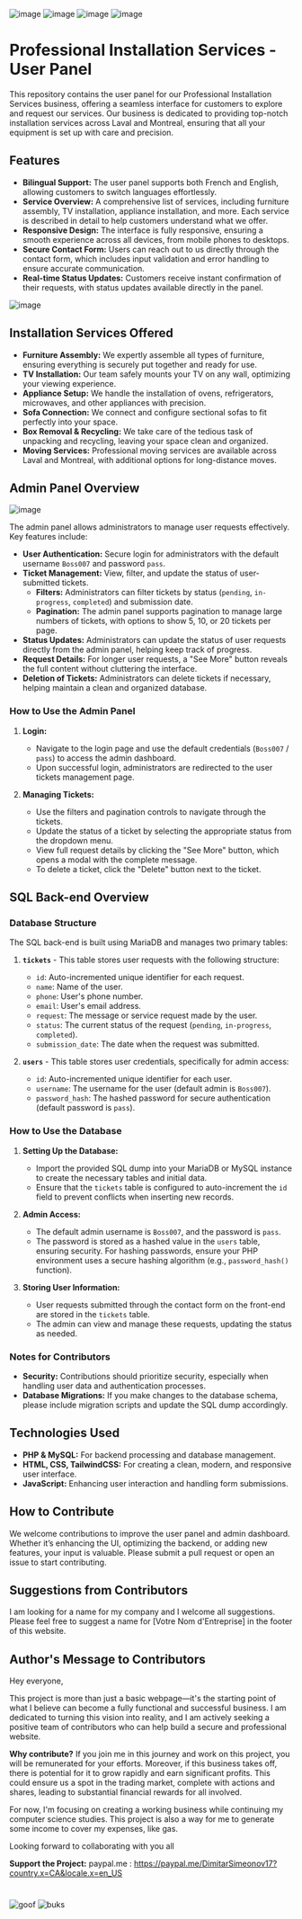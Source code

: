![image](https://github.com/user-attachments/assets/3ef0fd33-d144-4ce5-a35b-0eaf554f95d8)
![image](https://github.com/user-attachments/assets/b3b4078a-dd05-403b-831a-6e4a37a1056c)
![image](https://github.com/user-attachments/assets/68ecf6bb-8174-49de-9bea-bee30d573e3c)
![image](https://github.com/user-attachments/assets/b93c1827-afe3-4d30-b74e-ef088388c32c)



# Professional Installation Services - User Panel

This repository contains the user panel for our Professional Installation Services business, offering a seamless interface for customers to explore and request our services. Our business is dedicated to providing top-notch installation services across Laval and Montreal, ensuring that all your equipment is set up with care and precision.

## Features

- **Bilingual Support:** The user panel supports both French and English, allowing customers to switch languages effortlessly.
- **Service Overview:** A comprehensive list of services, including furniture assembly, TV installation, appliance installation, and more. Each service is described in detail to help customers understand what we offer.
- **Responsive Design:** The interface is fully responsive, ensuring a smooth experience across all devices, from mobile phones to desktops.
- **Secure Contact Form:** Users can reach out to us directly through the contact form, which includes input validation and error handling to ensure accurate communication.
- **Real-time Status Updates:** Customers receive instant confirmation of their requests, with status updates available directly in the panel.

![image](https://github.com/user-attachments/assets/3c39a8e8-4239-4ee0-bdb1-a0c2050d1aaf)

## Installation Services Offered

- **Furniture Assembly:** We expertly assemble all types of furniture, ensuring everything is securely put together and ready for use.
- **TV Installation:** Our team safely mounts your TV on any wall, optimizing your viewing experience.
- **Appliance Setup:** We handle the installation of ovens, refrigerators, microwaves, and other appliances with precision.
- **Sofa Connection:** We connect and configure sectional sofas to fit perfectly into your space.
- **Box Removal & Recycling:** We take care of the tedious task of unpacking and recycling, leaving your space clean and organized.
- **Moving Services:** Professional moving services are available across Laval and Montreal, with additional options for long-distance moves.

## Admin Panel Overview

![image](https://github.com/user-attachments/assets/68539511-5516-4bef-85fc-38acf57c2274)

The admin panel allows administrators to manage user requests effectively. Key features include:

- **User Authentication:** Secure login for administrators with the default username `Boss007` and password `pass`.
- **Ticket Management:** View, filter, and update the status of user-submitted tickets.
  - **Filters:** Administrators can filter tickets by status (`pending`, `in-progress`, `completed`) and submission date.
  - **Pagination:** The admin panel supports pagination to manage large numbers of tickets, with options to show 5, 10, or 20 tickets per page.
- **Status Updates:** Administrators can update the status of user requests directly from the admin panel, helping keep track of progress.
- **Request Details:** For longer user requests, a "See More" button reveals the full content without cluttering the interface.
- **Deletion of Tickets:** Administrators can delete tickets if necessary, helping maintain a clean and organized database.

### How to Use the Admin Panel

1. **Login:**
   - Navigate to the login page and use the default credentials (`Boss007` / `pass`) to access the admin dashboard.
   - Upon successful login, administrators are redirected to the user tickets management page.

2. **Managing Tickets:**
   - Use the filters and pagination controls to navigate through the tickets.
   - Update the status of a ticket by selecting the appropriate status from the dropdown menu.
   - View full request details by clicking the "See More" button, which opens a modal with the complete message.
   - To delete a ticket, click the "Delete" button next to the ticket.

## SQL Back-end Overview

### Database Structure

The SQL back-end is built using MariaDB and manages two primary tables:

1. **`tickets`** - This table stores user requests with the following structure:
    - `id`: Auto-incremented unique identifier for each request.
    - `name`: Name of the user.
    - `phone`: User's phone number.
    - `email`: User's email address.
    - `request`: The message or service request made by the user.
    - `status`: The current status of the request (`pending`, `in-progress`, `completed`).
    - `submission_date`: The date when the request was submitted.

2. **`users`** - This table stores user credentials, specifically for admin access:
    - `id`: Auto-incremented unique identifier for each user.
    - `username`: The username for the user (default admin is `Boss007`).
    - `password_hash`: The hashed password for secure authentication (default password is `pass`).

### How to Use the Database

1. **Setting Up the Database:**
   - Import the provided SQL dump into your MariaDB or MySQL instance to create the necessary tables and initial data.
   - Ensure that the `tickets` table is configured to auto-increment the `id` field to prevent conflicts when inserting new records.

2. **Admin Access:**
   - The default admin username is `Boss007`, and the password is `pass`.
   - The password is stored as a hashed value in the `users` table, ensuring security. For hashing passwords, ensure your PHP environment uses a secure hashing algorithm (e.g., `password_hash()` function).

3. **Storing User Information:**
   - User requests submitted through the contact form on the front-end are stored in the `tickets` table.
   - The admin can view and manage these requests, updating the status as needed.

### Notes for Contributors

- **Security:** Contributions should prioritize security, especially when handling user data and authentication processes.
- **Database Migrations:** If you make changes to the database schema, please include migration scripts and update the SQL dump accordingly.

## Technologies Used

- **PHP & MySQL:** For backend processing and database management.
- **HTML, CSS, TailwindCSS:** For creating a clean, modern, and responsive user interface.
- **JavaScript:** Enhancing user interaction and handling form submissions.

## How to Contribute

We welcome contributions to improve the user panel and admin dashboard. Whether it’s enhancing the UI, optimizing the backend, or adding new features, your input is valuable. Please submit a pull request or open an issue to start contributing.

## Suggestions from Contributors

I am looking for a name for my company and I welcome all suggestions. Please feel free to suggest a name for [Votre Nom d'Entreprise] in the footer of this website.

## Author's Message to Contributors
Hey everyone,

This project is more than just a basic webpage—it's the starting point of what I believe can become a fully functional and successful business. I am dedicated to turning this vision into reality, and I am actively seeking a positive team of contributors who can help build a secure and professional website.

**Why contribute?**
If you join me in this journey and work on this project, you will be remunerated for your efforts. Moreover, if this business takes off, there is potential for it to grow rapidly and earn significant profits. This could ensure us a spot in the trading market, complete with actions and shares, leading to substantial financial rewards for all involved.

For now, I'm focusing on creating a working business while continuing my computer science studies. This project is also a way for me to generate some income to cover my expenses, like gas.

Looking forward to collaborating with you all

**Support the Project:**
paypal.me : https://paypal.me/DimitarSimeonov17?country.x=CA&locale.x=en_US
#

![goof](https://github.com/user-attachments/assets/b97c0eff-9ca0-4925-a577-9a1598df96bd)
![buks](https://github.com/user-attachments/assets/13ebb84c-e84b-4aac-90ea-cfa241ac8b14)

